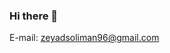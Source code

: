 ### Hi there 👋

E-mail: zeyadsoliman96@gmail.com

<!--
**ZeyadGamal96/ZeyadGamal96** is a ✨ _special_ ✨ repository because its `README.md` (this file) appears on your GitHub profile.

Here are some ideas to get you started:
![GitHub stars](https://img.shields.io/github/stars/ZeyadGamal96/ZeyadGamal96?style=social)
![GitHub forks](https://img.shields.io/github/forks/ZeyadGamal96/ZeyadGamal96?style=social)
![GitHub issues](https://img.shields.io/github/issues/ZeyadGamal96/ZeyadGamal96)

![GitHub last commit](https://img.shields.io/github/last-commit/ZeyadGamal96/ZeyadGamal96)


- 🔭 I’m currently working on ...
- 🌱 I’m currently learning ...
- 👯 I’m looking to collaborate on ...
- 🤔 I’m looking for help with ...
- 💬 Ask me about ...
- 📫 How to reach me: ...
- 😄 Pronouns: ...
- ⚡ Fun fact: ...
-->
